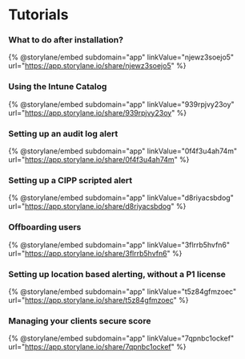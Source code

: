 # Tutorials

### What to do after installation?

{% @storylane/embed subdomain="app" linkValue="njewz3soejo5" url="https://app.storylane.io/share/njewz3soejo5" %}

### Using the Intune Catalog

{% @storylane/embed subdomain="app" linkValue="939rpjvy23oy" url="https://app.storylane.io/share/939rpjvy23oy" %}

### Setting up an audit log alert

{% @storylane/embed subdomain="app" linkValue="0f4f3u4ah74m" url="https://app.storylane.io/share/0f4f3u4ah74m" %}

### Setting up a CIPP scripted alert

{% @storylane/embed subdomain="app" linkValue="d8riyacsbdog" url="https://app.storylane.io/share/d8riyacsbdog" %}

### Offboarding users

{% @storylane/embed subdomain="app" linkValue="3flrrb5hvfn6" url="https://app.storylane.io/share/3flrrb5hvfn6" %}

### Setting up location based alerting, without a P1 license

{% @storylane/embed subdomain="app" linkValue="t5z84gfmzoec" url="https://app.storylane.io/share/t5z84gfmzoec" %}

### Managing your clients secure score

{% @storylane/embed subdomain="app" linkValue="7qpnbc1ockef" url="https://app.storylane.io/share/7qpnbc1ockef" %}

